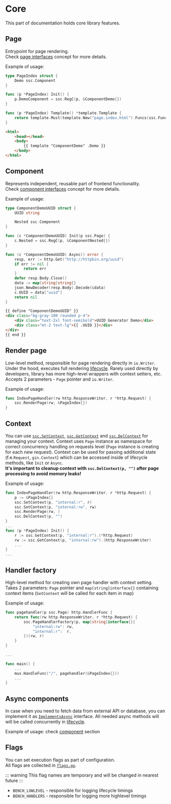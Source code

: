 # Core

This part of documentation holds core library features.

## Page

Entrypoint for page rendering.  
Check [page interfaces](/concepts.html#page-interfaces) concept for more details.  

Example of usage:

```go
type PageIndex struct {
    Demo ssc.Component
}

func (p *PageIndex) Init() {
    p.DemoComponent = ssc.RegC(p, &ComponentDemo{})
}

func (p *PageIndex) Template() *template.Template {
    return template.Must(template.New("page.index.html").Funcs(ssc.Funcs()).ParseGlob("*.html"))
}
```

```html
<html>
    <head></head>
    <body>
        {{ template "ComponentDemo" .Demo }}
    </body>
</html>
```

## Component

Represents independent, reusable part of frontend functionality.  
Check [component interfaces](/concepts.html#component-interfaces) concept for more details.  

Example of usage:

```go
type ComponentDemoUUID struct {
    UUID string

    Nested ssc.Component
}

func (c *ComponentDemoUUID) Init(p ssc.Page) {
    c.Nested = ssc.RegC(p, &ComponentNested{})
}

func (c *ComponentDemoUUID) Async() error {
    resp, err := http.Get("http://httpbin.org/uuid")
    if err != nil {
        return err
    }
    defer resp.Body.Close()
    data := map[string]string{}
    json.NewDecoder(resp.Body).Decode(&data)
    c.UUID = data["uuid"]
    return nil
}
```

```html
{{ define "ComponentDemoUUID" }}
<div class="bg-gray-100 rounded p-4">
    <div class="text-2xl font-semibold">UUID Generator Demo</div>
    <div class="mt-2 text-lg">{{ .UUID }}</div>
</div>
{{ end }}
```

## Render page

Low-level method, responsible for page rendering directly in `io.Writer`.  
Under the hood, executes full rendering [lifecycle](/concepts.html#lifecycle).
Rarely used directly by developers, library has more high-level wrappers with context setters, etc.
Accepts 2 parameters - `Page` pointer and `io.Writer`.  

Example of usage:  

```go
func IndexPageHandler(rw http.ResponseWriter, r *http.Request) {
    ssc.RenderPage(rw, &PageIndex{})
}
```

## Context

You can use
[`ssc.SetContext`](https://github.com/yuriizinets/ssceng/blob/master/context.go#L9),
[`ssc.GetContext`](https://github.com/yuriizinets/ssceng/blob/master/context.go#L20) and
[`ssc.DelContext`](https://github.com/yuriizinets/ssceng/blob/master/context.go#L26) for managing your context.
Context uses `Page` instance as namespace for correct concurrency handling on requests level (`Page` instance is creating for each new request).
Context can be used for passing additional state (f.e.`Request`, `gin.Context`) which can be accessed inside of lifecycle methods, like `Init` or `Async`.  
**It's important to cleanup context with `ssc.DelContext(p, "")` after page processing to avoid memory leaks!**

Example of usage:

```go
func IndexPageHandler(rw http.ResponseWriter, r *http.Request) {
    p := &PageIndex{}
    ssc.SetContext(p, "internal:r", r)
    ssc.SetContext(p, "internal:rw", rw)
    ssc.RenderPage(rw, )
    ssc.DelContext(p, "")
}
...
func (p *PageIndex) Init() {
    r := ssc.GetContext(p, "internal:r").(*http.Request)
    rw := ssc.GetContext(p, "internal:rw").(http.ResponseWriter)
    ...
}
...
```

## Handler factory

High-level method for creating own page handler with context setting.  
Takes 2 parameters: `Page` pointer and `map[string]interface{}` containing context items (`SetContext` will be called for each item in map)

Example of usage:

```go
func pagehandler(p ssc.Page) http.HandlerFunc {
    return func(rw http.ResponseWriter, r *http.Request) {
        ssc.PageHandlerFactory(p, map[string]interface{}{
            "internal:rw": rw,
            "internal:r":  r,
        })(rw, r)
    }
}

...

func main() {
    ...
    mux.HandleFunc("/", pagehandler(&PageIndex{}))
    ...
}
```

## Async components

In case when you need to fetch data from external API or database,
you can implement it as [`ImplementsAsync`](https://github.com/yuriizinets/ssceng/blob/master/types.go#L69) interface.
All needed async methods will will be called concurrently in [lifecycle](/concepts.html#lifecycle).

Example of usage: check [component](/core.html#component) section

## Flags

You can set execution flags as part of configuration.  
All flags are collected in [`flags.go`](https://github.com/yuriizinets/ssceng/blob/master/flags.go).

::: warning
This flag names are temporary and will be changed in nearest future
:::

- `BENCH_LOWLEVEL` - responsible for logging lifecycle timings
- `BENCH_HANDLERS` - responsible for logging more highlevel timings
